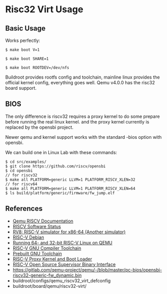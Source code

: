 
# Risc32 Virt Usage
## Basic Usage

Works perfectly:

    $ make boot V=1

    $ make boot SHARE=1

    $ make boot ROOTDEV=/dev/nfs

Buildroot provides rootfs config and toolchain, mainline linux provides the
official kernel config, everything goes well. Qemu v4.0.0 has the risc32 board
support.
## BIOS

The only difference is riscv32 requires a proxy kernel to do some prepare
before running the real linux kernel. and the proxy kernel currently is
replaced by the opensbi project.

Newer qemu and kernel support works with the standard -bios option with opensbi.

We can build one in Linux Lab with these commands:

    $ cd src/examples/
    $ git clone https://github.com/riscv/opensbi
    $ cd opensbi
    // for riscv32
    $ make all PLATFORM=generic LLVM=1 PLATFORM_RISCV_XLEN=32
    // for riscv64
    $ make all PLATFORM=generic LLVM=1 PLATFORM_RISCV_XLEN=64
    $ ls build/platform/generic/firmware/fw_jump.elf

## References

* [Qemu RISCV Documentation](https://wiki.qemu.org/Documentation/Platforms/RISCV)
* [RISCV Software Status](https://riscv.org/software-status)
* [RV8: RISC-V simulator for x86-64 (Another simulator)](https://github.com/rv8-io/rv8)
* [RISC-V Debian](https://wiki.debian.org/RISC-V)
* [Running 64- and 32-bit RISC-V Linux on QEMU](https://risc-v-getting-started-guide.readthedocs.io/en/latest/linux-qemu.html)
* [RISC-V GNU Compiler Toolchain](https://github.com/riscv/riscv-gnu-toolchain)
* [Prebuilt GNU Toolchain](https://www.sifive.com/boards)
* [RISC-V Proxy Kernel and Boot Loader](https://github.com/riscv/riscv-pk)
* [RISC-V Open Source Supervisor Binary Interface](https://github.com/riscv/opensbi)
* https://gitlab.com/qemu-project/qemu/-/blob/master/pc-bios/opensbi-riscv32-generic-fw_dynamic.bin
* buildroot/configs/qemu_riscv32_virt_defconfig
* buildroot/board/qemu/riscv32-virt/
